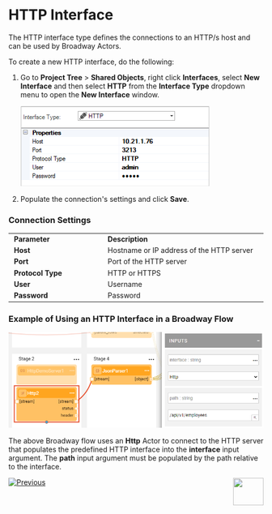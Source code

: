 # HTTP Interface

The HTTP interface type defines the connections to an HTTP/s host and can be used by Broadway Actors.

To create a new HTTP interface, do the following:

1. Go to **Project Tree** > **Shared Objects**, right click **Interfaces**, select **New Interface** and then select **HTTP** from the **Interface Type** dropdown menu to open the **New Interface** window.


   ![image](images/03_http_1.png)

2. Populate the connection's settings and click **Save**.

### Connection Settings


<table>
<tbody>
<tr>
<td width="300pxl">&nbsp;<strong>Parameter</strong></td>
<td width="600pxl">&nbsp;<strong>Description</strong></td>
</tr>
<tr>
<td>&nbsp;<strong>Host</strong></td>
<td>&nbsp;Hostname or IP address of the HTTP server</td>
</tr>
<tr>
<td>&nbsp;<strong>Port</strong></td>
<td>&nbsp;Port of the HTTP server</td>
</tr>
<tr>
<td><strong>&nbsp;Protocol Type</strong></td>
<td>&nbsp;HTTP or HTTPS</td>
</tr>
<tr>
<td>&nbsp;<strong>User</strong>&nbsp;</td>
<td>&nbsp;Username</td>
</tr>
<tr>
<td>&nbsp;<strong>Password&nbsp;</strong></td>
<td>&nbsp;Password&nbsp;</td>
</tr>
</tbody>
</table>


### Example of Using an HTTP Interface in a Broadway Flow

![image](images/03_http_2.PNG)

The above Broadway flow uses an **Http** Actor to connect to the HTTP server that populates the predefined HTTP interface into the **interface** input argument. The **path** input argument must be populated by the path relative to the interface.



[![Previous](/articles/images/Previous.png)](04_JMS_interface.md)[<img align="right" width="60" height="54" src="/articles/images/Next.png">](06_local_file_sys.md) 
